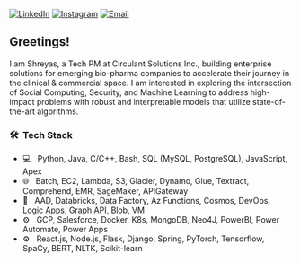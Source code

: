 <a href="https://www.linkedin.com/in/shreyaslabh/"><img alt="LinkedIn" src="https://img.shields.io/badge/LinkedIn-Shreyas_Labhsetwar-blue?style=flat-square&logo=linkedin"></a>
<a href="https://www.instagram.com/shreyas.l/"><img alt="Instagram" src="https://img.shields.io/badge/Instagram-shreyas.l-blue?style=flat-square&logo=instagram"></a>
<a href="mailto:slabhsetwar@ucsd.com"><img alt="Email" src="https://img.shields.io/badge/Email-shreyas.labh@gmail.com-blue?style=flat-square&logo=gmail"></a>


<h2> Greetings!</h2> 
I am Shreyas, a Tech PM at Circulant Solutions Inc., building enterprise solutions for emerging bio-pharma companies to accelerate their journey in the clinical & commercial space. I am interested in exploring the intersection of Social Computing, Security, and Machine Learning to address high-impact problems with robust and interpretable models that utilize state-of-the-art algorithms.


<h3> 🛠 &nbsp;Tech Stack</h3>

- 💻 &nbsp;
Python, Java, C/C++, Bash, SQL (MySQL, PostgreSQL), JavaScript, Apex
- 🌐 &nbsp;
  Batch, EC2, Lambda, S3, Glacier, Dynamo, Glue, Textract, Comprehend, EMR, SageMaker, APIGateway
- 🔧 &nbsp;
  AAD, Databricks, Data Factory, Az Functions, Cosmos, DevOps, Logic Apps, Graph API, Blob, VM
- ⚙️ &nbsp;
  GCP, Salesforce, Docker, K8s, MongoDB, Neo4J, PowerBI, Power Automate, Power Apps
- ⚙️ &nbsp;
  React.js, Node.js, Flask, Django, Spring, PyTorch, Tensorflow, SpaCy, BERT, NLTK, Scikit-learn
<br/>
